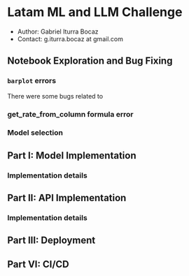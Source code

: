 # Latam ML and LLM Challenge

- Author: Gabriel Iturra Bocaz
- Contact: g.iturra.bocaz at gmail.com

## Notebook Exploration and Bug Fixing

### `barplot` errors

There were some bugs related to 

### get_rate_from_column formula error

### Model selection

## Part I: Model Implementation

### Implementation details

## Part II: API Implementation

### Implementation details

## Part III: Deployment

## Part VI: CI/CD